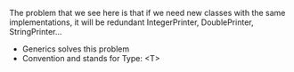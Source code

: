 The problem that we see here is that if we need new classes with the
same implementations, it will be redundant
IntegerPrinter, DoublePrinter, StringPrinter...

- Generics solves this problem
- Convention and stands for Type: \<T>